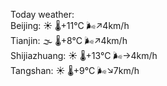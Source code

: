 Today weather:  
Beijing: ☀️   🌡️+11°C 🌬️↗4km/h  
Tianjin: 🌫  🌡️+8°C 🌬️↗4km/h  
Shijiazhuang: ☀️   🌡️+13°C 🌬️→4km/h  
Tangshan: ☀️   🌡️+9°C 🌬️↘7km/h  
